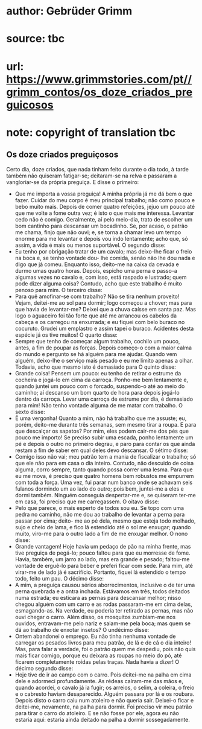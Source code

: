 # author: Gebrüder Grimm
# source: tbc
# url: https://www.grimmstories.com/pt//grimm_contos/os_doze_criados_preguicosos
# note: copyright of translation tbc

## Os doze criados preguiçosos 

Certo dia, doze criados, que nada tinham feito durante o dia todo, à
tarde também não quiseram fatigar-se; deitaram-se na relva e passaram a
vangloriar-se da própria preguiça. E disse o primeiro:
- Que me importa a vossa preguiça! A minha própria já me dá bem o que
fazer. Cuidar do meu corpo é meu principal trabalho; não como pouco e
bebo muito mais. Depois de comer quatro refeições, jejuo um pouco até
que me volte a fome outra vez; é isto o que mais me interessa. Levantar
cedo não é comigo. Geralmente, aí pelo meio-dia, trato de escolher um
bom cantinho para descansar um bocadinho. Se, por acaso, o patrão me
chama, finjo que não ouvi; e, se torna a chamar levo um tempo enorme
para me levantar e depois vou indo lentamente; acho que, só assim, a
vida é mais ou menos suportável.
O segundo disse:
- Eu tenho por obrigação tratar de um cavalo; mas deixo-lhe ficar o
freio na boca e, se tenho vontade dou- lhe comida, senão não lhe dou
nada e digo que já comeu. Enquanto isso, deito-me na caixa da cevada e
durmo umas quatro horas. Depois, espicho uma perna e passo-a algumas
vezes no cavalo e, com isso, está raspado e lustrado; quem pode dizer
alguma coisa? Contudo, acho que este trabalho é muito penoso para mim.
O terceiro disse:
- Para quê amofinar-se com trabalho? Não se tira nenhum proveito! Vejam,
deitei-me ao sol para dormir; logo começou a chover; mas para que havia
de levantar-me? Deixei que a chuva caísse em santa paz. Mas logo o
aguaceiro foi tão forte que até me arrancou os cabelos da cabeça e os
carregou na enxurrada; e eu fiquei com belo buraco no cocuruto. Grudei
um emplastro e assim tapei o buraco. Acidentes desta espécie já os tive
muitos!
O quarto disse:
- Sempre que tenho de começar algum trabalho, cochilo um pouco, antes, a
fim de poupar as forças. Depois começo-o com a maior calma do mundo e
pergunto se há alguém para me ajudar. Quando vem alguém, deixo-lhe o
serviço mais pesado e eu me limito apenas a olhar. Todavia, acho que
mesmo isto é demasiado para
O quinto disse:
- Grande coisa! Pensem um pouco: eu tenho de retirar o estrume da
cocheira e jogá-lo em cima da carroça. Ponho-me bem lentamente e, quando
juntei um pouco com o forcado, suspendo-o até ao meio do caminho; aí
descanso um bom quarto de hora para depois jogá-lo dentro da carroça.
Levar uma carroça de estrume por dia, é demasiado para mim! Não tenho
vontade alguma de me matar com trabalho.
O sexto disse:
- Ê uma vergonha! Quanto a mim, não há trabalho que me assuste; eu,
porém, deito-me durante três semanas, sem mesmo tirar a roupa. E para
que descalçar os sapatos? Por mim, eles podem cair-me dos pés que pouco
me importo! Se preciso subir uma escada, ponho lentamente um pé e depois
o outro no primeiro degrau, e paro para contar os que ainda restam a fim
de saber em qual deles devo descansar.
O sétimo disse:
- Comigo isso não vai; meu patrão tem a mania de fiscalizar o trabalho;
só que ele não para em casa o dia inteiro. Contudo, não descuido de
coisa alguma, corro sempre, tanto quando possa correr uma lesma. Para
que eu me mova, é preciso que quatro homens bem robustos me empurrem com
toda a força. Uma vez, fui parar num banco onde se achavam seis fulanos
dormindo um ao lado do outro; pois bem, juntei-me a eles e dormi também.
Ninguém conseguia despertar-me e, se quiseram ter-me em casa, foi
preciso que me carregassem.
O oitavo disse:
- Pelo que parece, o mais esperto de todos sou eu. Se topo com uma pedra
no caminho, não me dou ao trabalho de levantar a perna para passar por
cima; deito- me ao pé dela, mesmo que esteja todo molhado, sujo e cheio
de lama, e fico lá estendido até o sol me enxugar; quando muito, viro-me
para o outro lado a fim de me enxugar melhor.
O nono disse:
- Grande vantagem! Hoje havia um pedaço de pão na minha frente, mas tive
preguiça de pegá-lo; pouco faltou para que eu morresse de fome. Havia,
também, um jarro ao lado, mas era grande e pesado; faltou-me vontade de
erguê-lo para beber e preferi ficar com sede. Para mim, até virar-me de
lado já é sacrifício. Portanto, fiquei lá estendido o tempo todo, feito
um pau.
O décimo disse:
- A mim, a preguiça causou sérios aborrecimentos, inclusive o de ter uma
perna quebrada e a ontra inchada. Estávamos em três, todos deitados numa
estrada; eu esticara as pernas para descansar melhor; nisso chegou
alguém com um carro e as rodas passaram-me em cima delas, esmagando-as.
Na verdade, eu poderia ter retirado as pernas, mas não ouvi chegar o
carro. Além disso, os mosquitos zumbiam-me nos ouvidos, entravam-me pelo
nariz e saiam-me pela boca; mas quem se dá ao trabalho de enxotar
insetos?
O undécimo disse:
- Ontem abandonei o emprego. Eu não tinha nenhuma vontade de carregar os
pesados livros para meu patrão, de lá e de cá o dia inteiro! Mas, para
falar a verdade, foi o patrão quem me despediu, pois não quis mais ficar
comigo, porque eu deixara as roupas no meio do pó, até ficarem
completamente roídas pelas traças. Nada havia a dizer!
O décimo segundo disse:
- Hoje tive de ir ao campo com o carro. Pois deitei-me na palha em cima
dele e adormeci profundamente. As rédeas caíram-me das mãos e, quando
acordei, o cavalo já ia fugir; os arreios, o selim, a coleira, o freio e
o cabresto haviam desaparecido. Alguém passara por lá e os roubara.
Depois disto o carro caiu num atoleiro e não queria sair. Deixei-o ficar
e deitei-me, novamente, na palha para dormir. Foi preciso vir meu patrão
para tirar o carro do atoleiro. E se não fosse por ele, agora eu não
estaria aqui: estaria ainda deitado na palha a dormir sossegadamente.

